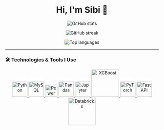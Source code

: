 <h1 align="center">Hi, I'm Sibi 👋</h1>

<p align="center">
  <img src="https://github-readme-stats.vercel.app/api?username=sibi-seeni&show_icons=true&theme=tokyonight" alt="GitHub stats" />
</p>

<p align="center">
  <img src="https://github-readme-streak-stats.herokuapp.com/?user=sibi-seeni&theme=tokyonight" alt="GitHub streak" />
</p>

<p align="center">
  <img src="https://github-readme-stats.vercel.app/api/top-langs/?username=sibi-seeni&layout=compact&theme=tokyonight" alt="Top languages" />
</p>

---

### 🛠️ Technologies & Tools I Use

<p align="center">

  <!-- Python -->
  <a href="https://docs.python.org/3/" target="_blank">
    <img src="https://cdn.jsdelivr.net/gh/devicons/devicon/icons/python/python-original.svg" width="50" alt="Python"/>
  </a>

  <!-- MySQL -->
  <a href="https://dev.mysql.com/doc/" target="_blank">
    <img src="https://cdn.jsdelivr.net/gh/devicons/devicon/icons/mysql/mysql-original.svg" width="50" alt="MySQL"/>
  </a>
  
  <!-- Power BI -->
  <a href="https://learn.microsoft.com/en-us/power-bi/" target="_blank">
    <img src="https://github.com/microsoft/PowerBI-Icons/blob/main/SVG/Power-BI.svg" width="40" alt="Power BI"/>
  </a>

  <!-- Pandas -->
  <a href="https://pandas.pydata.org/docs/" target="_blank">
    <img src="https://cdn.jsdelivr.net/gh/devicons/devicon/icons/pandas/pandas-original.svg" width="50" alt="Pandas"/>
  </a>

  <!-- Jupyter -->
  <a href="https://docs.jupyter.org/en/latest/" target="_blank">
    <img src="https://cdn.jsdelivr.net/gh/devicons/devicon/icons/jupyter/jupyter-original.svg" width="50" alt="Jupyter"/>
  </a>

   <!-- XGBoost -->
  <a href="https://xgboost.readthedocs.io/en/stable/" target="_blank">
    <img src="https://upload.wikimedia.org/wikipedia/commons/6/69/XGBoost_logo.png" width="90" alt="XGBoost"/>
  </a>

  <!-- PyTorch -->
  <a href="https://pytorch.org/docs/stable/index.html" target="_blank">
    <img src="https://cdn.jsdelivr.net/gh/devicons/devicon/icons/pytorch/pytorch-original.svg" width="50" alt="PyTorch"/>
  </a>

  <!-- FastAPI -->
  <a href="https://fastapi.tiangolo.com/" target="_blank">
    <img src="https://cdn.jsdelivr.net/gh/devicons/devicon/icons/fastapi/fastapi-original.svg" width="50" alt="FastAPI"/>
  </a>

   <!-- Databricks -->
  <a href="https://docs.databricks.com/" target="_blank">
    <img src="https://upload.wikimedia.org/wikipedia/commons/6/63/Databricks_Logo.png" width="90" alt="Databricks"/>
  </a>

</p>
